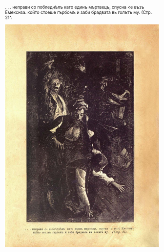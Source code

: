 ﻿. . . неправи со побледнѣлъ като единъ мъртвецъ, спусна <е възъ Емекснза. който стоеше гърбомъ и заби брадвата вь голътъ му. (Стр. 21^.

![original](../images/028.jpg)

